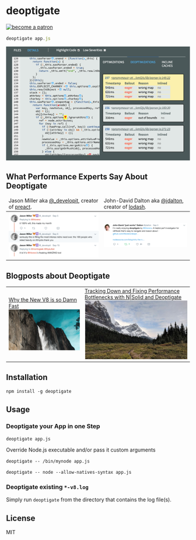 # deoptigate

<a href="https://www.patreon.com/bePatron?u=8663953"><img alt="become a patron" src="https://c5.patreon.com/external/logo/become_a_patron_button.png" height="35px"></a>

```js
deoptigate app.js
```

[![xml2js](assets/xml2js.png)](https://thlorenz.com/deoptigate-examples/xml2js/01_start/?selectedFileIdx=31&selectedLocation=157&includeAllSeverities=false&highlightCode=true&selectedTabIdx=1&selectedSummaryTabIdx=1)

## What Performance Experts Say About Deoptigate

<table>
  <thead>
  <tr>
    <td>
      Jason Miller aka
      <a href="https://twitter.com/_developit">@_developit</a>, creator of
      <a href="https://preactjs.com/">preact</a>.
    </td>
    <td>
    John-David Dalton aka
      <a href="https://twitter.com/jdalton">@jdalton</a>, creator of
      <a href="https://lodash.com/">lodash</a>.
    </td>
  </tr>
  </thead>
  <tbody>
  <tr>
    <td>
      <img alt="developit" src="assets/developit.png">
    </td>
    <td>
      <img alt="jdalton" src="assets/jdalton.png">
    </td>
  </tr>
  </tbody>
</table>

## Blogposts about Deoptigate

<table>
  <body>
  <tr>
    <td>
      <a href="https://nodesource.com/blog/why-the-new-v8-is-so-damn-fast">
        Why the New V8 is so Damn Fast
        <img alt="damn-fast" src="assets/damn-fast.png">
      </a>
    </td>
    <td>
      <a href="https://nodesource.com/blog/tracking-down-performance-bottlenecks-nsolid-deoptigate">
        Tracking Down and Fixing Performance Bottlenecks with N|Solid and Deoptigate <img alt="damn-fast"
        src="assets/tracking-down.png">
      </a>
    </td>
  </tr>
  </tbody>
</table>

## Installation

    npm install -g deoptigate

## Usage

### Deoptigate your App in one Step

```
deoptigate app.js
```

Override Node.js executable and/or pass it custom arguments

```
deoptigate -- /bin/mynode app.js
```

```
deoptigate -- node --allow-natives-syntax app.js
```

### Deoptigate existing `*-v8.log`

Simply run `deoptigate` from the directory that contains the log file(s).

## License

MIT
